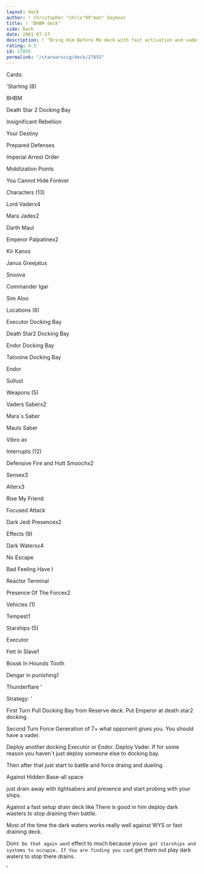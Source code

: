 ```yaml
---
layout: deck
author: ! Christopher "chris"99"man" Seymour
title: ! "BHBM deck"
side: Dark
date: 2001-07-27
description: ! "Bring Him Before Me deck with fast activation and vader out second turn.Simple"
rating: 4.5
id: 17855
permalink: "/starwarsccg/deck/17855"
---
```

Cards: 

'Starting (8)

BHBM

Death Star 2 Docking Bay

Insignificant Rebellion

Your Destiny

Prepared Defenses

Imperial Arrest Order

Mobilization Points

You Cannot Hide Forever


Characters (13)

Lord Vaderx4

Mara Jadex2

Darth Maul

Emperor Palpatinex2

Kir Kanos 

Janus Greejatus

Snoova

Commander Igar

Sim Aloo


Locations (6)

Executor Docking Bay

Death Star2 Docking Bay

Endor Docking Bay

Tatooine Docking Bay

Endor 

Sullust


Weapons (5)

Vaders Saberx2

Mara`s Saber

Mauls Saber

Vibro ax


Interrupts (12)

Defensive Fire and Hutt Smoochx2

Sensex3

Alterx3

Rise My Friend 

Focused Attack

Dark Jedi Presencex2


Effects (9)

Dark Watersx4

No Escape

Bad Feeling Have I

Reactor Terminal

Presence Of The Forcex2


Vehicles (1)

Tempest1


Starships (5)

Executor

Fett In Slave1

Bossk In Hounds Tooth

Dengar in punishing1

Thunderflare '

Strategy: '

First Turn Pull Docking Bay from Reserve deck. Put Emperor at death star2 docking.

Second Turn Force Generation of 7+ what opponent gives you. You should have a vader.

Deploy another docking Executor or Endor. Deploy Vader. If for some reason you haven`t just deploy someone else to docking bay.

Then after that just start to battle and force draing and dueling.


Against Hidden Base-all space

just drain away with lightsabers and presence and start probing with your ships.


Against a fast setup drain deck like There is good in him deploy dark wasters to stop draining then battle.


Most of the time the dark waters works really well against WYS or fast draining deck.


Don`t Do that again won`t effect to much because you`ve got starships and systems to occupie. If You are finding you can`t get them out play dark waters to stop there drains.


'
